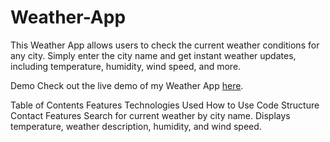 # Weather-App
This Weather App allows users to check the current weather conditions for any city. Simply enter the city name and get instant weather updates, including temperature, humidity, wind speed, and more.

Demo
Check out the live demo of my Weather App <a href="https://davidtechie.github.io/Weather-App/" target="_blank">here</a>.

Table of Contents
Features
Technologies Used
How to Use
Code Structure
Contact
Features
Search for current weather by city name.
Displays temperature, weather description, humidity, and wind speed.
